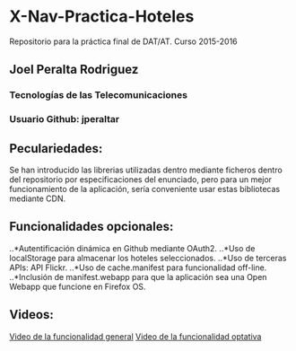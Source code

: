 # X-Nav-Practica-Hoteles
Repositorio para la práctica final de DAT/AT. Curso 2015-2016

## Joel Peralta Rodriguez
### Tecnologías de las Telecomunicaciones

### Usuario Github: jperaltar

## Peculariedades:
Se han introducido las librerias utilizadas dentro mediante ficheros dentro del repositorio por especificaciones del enunciado, pero para un mejor funcionamiento de la aplicación, sería conveniente usar estas bibliotecas mediante CDN.

## Funcionalidades opcionales:
..*Autentificación dinámica en Github mediante OAuth2.
..*Uso de localStorage para almacenar los hoteles seleccionados.
..*Uso de terceras APIs: API Flickr.
..*Uso de cache.manifest para funcionalidad off-line.
..*Inclusión de manifest.webapp para que la aplicación sea una Open Webapp que funcione en Firefox OS.

## Videos:
[Video de la funcionalidad general](https://youtu.be/jdSCOCtkN3g)
[Video de la funcionalidad optativa](https://youtu.be/v9QVeISDWYM)
